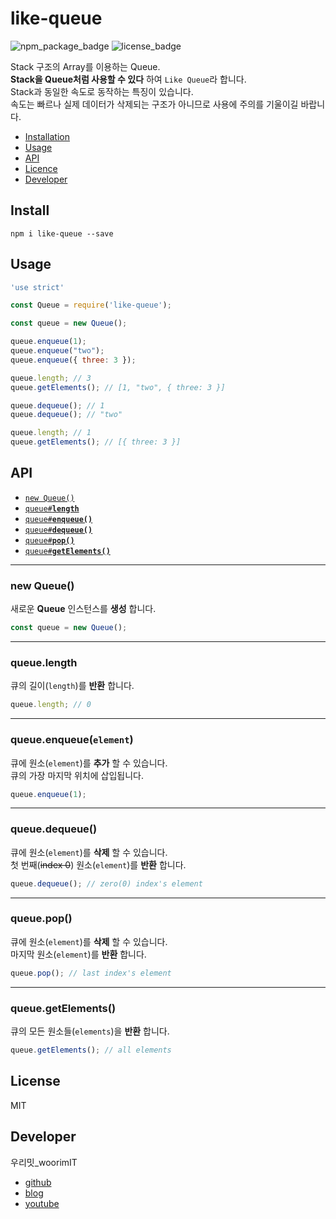 # like-queue
![npm_package_badge](https://img.shields.io/badge/npm%20package-v0.2.2-blue)
![license_badge](https://img.shields.io/github/license/woorim960/like-queue)


Stack 구조의 Array를 이용하는 Queue.  
**Stack을 Queue처럼 사용할 수 있다** 하여 `Like Queue`라 합니다.  
Stack과 동일한 속도로 동작하는 특징이 있습니다.  
속도는 빠르나 실제 데이터가 삭제되는 구조가 아니므로 사용에 주의를 기울이길 바랍니다.


  * <a href="#install">Installation</a>
  * <a href="#usage">Usage</a>
  * <a href="#api">API</a>
  * <a href="#license">Licence</a>
  * <a href="#developer">Developer</a>

## Install

`npm i like-queue --save`

## Usage

```js
'use strict'

const Queue = require('like-queue');

const queue = new Queue();

queue.enqueue(1);
queue.enqueue("two");
queue.enqueue({ three: 3 });

queue.length; // 3
queue.getElements(); // [1, "two", { three: 3 }]

queue.dequeue(); // 1
queue.dequeue(); // "two"

queue.length; // 1
queue.getElements(); // [{ three: 3 }]

```

## API

* <a href="#new-Queue"><code>new Queue()</code></a>
* <a href="#length"><code>queue#<b>length</b></code></a>
* <a href="#enqueue"><code>queue#<b>enqueue()</b></code></a>
* <a href="#dequeue"><code>queue#<b>dequeue()</b></code></a>
* <a href="#pop"><code>queue#<b>pop()</b></code></a>
* <a href="#getElements"><code>queue#<b>getElements()</b></code></a>

-------------------------------------------------------
<a name="new-Queue"></a>
### new Queue()  
  
새로운 **Queue** 인스턴스를 **생성** 합니다.

```js
const queue = new Queue();
```

-------------------------------------------------------
<a name="length"></a>
### queue.length

큐의 길이(`length`)를 **반환** 합니다.

```js
queue.length; // 0
```

-------------------------------------------------------
<a name="enqueue"></a>
### queue.enqueue(`element`)

큐에 원소(`element`)를 **추가** 할 수 있습니다.  
큐의 가장 마지막 위치에 삽입됩니다.

```js
queue.enqueue(1);
```

-------------------------------------------------------
<a name="dequeue"></a>
### queue.dequeue()

큐에 원소(`element`)를 **삭제** 할 수 있습니다.  
첫 번째(~~index 0~~) 원소(`element`)를 **반환** 합니다.

```js
queue.dequeue(); // zero(0) index's element
```

-------------------------------------------------------
<a name="pop"></a>
### queue.pop()

큐에 원소(`element`)를 **삭제** 할 수 있습니다.  
마지막 원소(`element`)를 **반환** 합니다.

```js
queue.pop(); // last index's element
```

-------------------------------------------------------
<a name="getElements"></a>
### queue.getElements()

큐의 모든 원소들(`elements`)을 **반환** 합니다.

```js
queue.getElements(); // all elements
```


## License

MIT

## Developer

우리밋_woorimIT
* [github](https://github.com/woorim960)
* [blog](https://blog.naver.com/dnfla420)
* [youtube](https://www.youtube.com/channel/UCS0F25vig_sPIQXMiK8IdSg)

